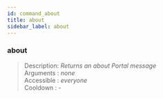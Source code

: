 ```yaml
---
id: command_about
title: about
sidebar_label: about
---
```


### about

> Description: _Returns an about Portal message_<br>
> Arguments  : _none_<br>
> Accessible : _everyone_<br>
> Cooldown   : _-_<br>